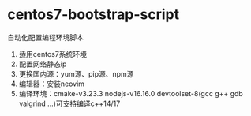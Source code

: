 # centos7-bootstrap-script
自动化配置编程环境脚本

1. 适用centos7系统环境
2. 配置网络静态ip
2. 更换国内源：yum源、pip源、npm源
3. 编辑器：安装neovim
4. 编译环境：cmake-v3.23.3 nodejs-v16.16.0 devtoolset-8(gcc g++ gdb valgrind ...)可支持编译c++14/17
